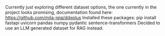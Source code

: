 Currently just exploring different dataset options, the one currently in the project looks promising, documentation found here: https://github.com/mila-iqia/ddxplus
Installed these packages: pip install fastapi uvicorn pandas numpy pydantic sentence-transformers
Decided to use an LLM generated dataset for RAG instead. 